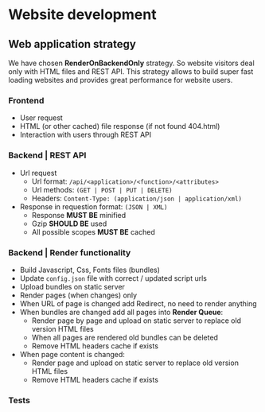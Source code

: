 # Website development

## Web application strategy

We have chosen **RenderOnBackendOnly** strategy. So website visitors deal only with HTML files and REST API. This strategy allows to build super fast loading websites and provides great performance for website users.

### Frontend 
- User request
- HTML (or other cached) file response (if not found 404.html)
- Interaction with users through REST API

### Backend | REST API
- Url request 
  - Url format: `/api/<application>/<function>/<attributes>`
  - Url methods: `(GET | POST | PUT | DELETE)`
  - Headers: `Content-Type: (application/json | application/xml)`
- Response in requestion format: `(JSON | XML)`
  - Response **MUST BE** minified
  - Gzip **SHOULD BE** used
  - All possible scopes **MUST BE** cached

### Backend | Render functionality
- Build Javascript, Css, Fonts files (bundles)
- Update `config.json` file with correct / updated script urls
- Upload bundles on static server
- Render pages (when changes) only
- When URL of page is changed add Redirect, no need to render anything
- When bundles are changed add all pages into **Render Queue**:
  - Render page by page and upload on static server to replace old version HTML files
  - When all pages are rendered old bundles can be deleted
  - Remove HTML headers cache if exists
- When page content is changed:
  - Render page and upload on static server to replace old version HTML files
  - Remove HTML headers cache if exists

### Tests

